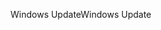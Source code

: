 <span data-ttu-id="b8547-101">Windows Update</span><span class="sxs-lookup"><span data-stu-id="b8547-101">Windows Update</span></span>